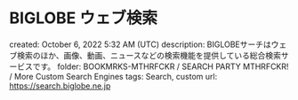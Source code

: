 # BIGLOBE ウェブ検索

created: October 6, 2022 5:32 AM (UTC)
description: BIGLOBEサーチはウェブ検索のほか、画像、動画、ニュースなどの検索機能を提供している総合検索サービスです。
folder: BOOKMRKS-MTHRFCKR / SEARCH PARTY MTHRFCKR! / More Custom Search Engines
tags: Search, custom
url: https://search.biglobe.ne.jp
